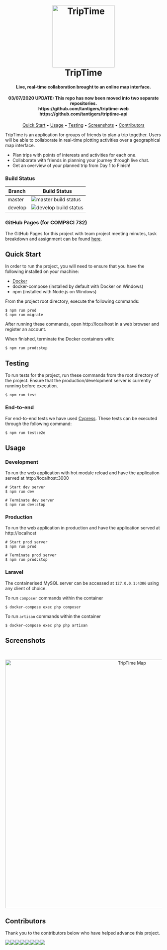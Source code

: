 <h1 align="center">
    <a href="https://trip-time-develop.herokuapp.com">
        <img src="/docs/bw_logo_github.png" alt="TripTime" width="200">
    </a>
    <br>
    TripTime
    <br>
</h1>

<h4 align="center">Live, real-time collaboration brought to an online map interface.</h4>
<h4 align="center">03/07/2020 UPDATE: This repo has now been moved into two separate repositories. 
    <br>https://github.com/tantigers/triptime-web <br>https://github.com/tantigers/triptime-api</h4>

<p align="center">
  <a href="#quick-start">Quick Start</a> •
  <a href="#usage">Usage</a> •
  <a href="#testing">Testing</a> •
  <a href="#screenshots">Screenshots</a> •
  <a href="#contributors">Contributors</a>
</p>

TripTime is an application for groups of friends to plan a trip together. Users will be able to collaborate in real-time plotting activities over a geographical map interface.

* Plan trips with points of interests and activities for each one.
* Collaborate with friends in planning your journey through live chat.
* Get an overview of your planned trip from Day 1 to Finish!

### Build Status

| Branch  | Build Status |
|---------|--------------|
| master  | <img src="https://travis-ci.org/tantigers/TripTime.svg?branch=master" alt="master build status"> |
| develop | <img src="https://travis-ci.org/tantigers/TripTime.svg?branch=develop" alt="develop build status"> |

### GitHub Pages (for COMPSCI 732)
The GitHub Pages for this project with team project meeting minutes, task breakdown and assignment 
can be found [here](https://tantigers.github.io/TripTime).

## Quick Start
In order to run the project, you will need to ensure that you have the following installed on your machine:
 - [Docker](https://www.docker.com/)
 - docker-compose (installed by default with Docker on Windows)
 - npm (installed with Node.js on Windows)

From the project root directory, execute the following commands:
```shell script
$ npm run prod
$ npm run migrate
```

After running these commands, open http://localhost in a web browser and register an account.

When finished, terminate the Docker containers with:
```shell script
$ npm run prod:stop
```

## Testing
To run tests for the project, run these commands from the root directory of the project. Ensure that the production/development server is currently running before execution.
```shell script
$ npm run test
```

### End-to-end
For end-to-end tests we have used [Cypress](https://www.cypress.io/). These tests can be executed through the following command:
```shell script
$ npm run test:e2e
```

## Usage

### Development
To run the web application with hot module reload and have the application served at http://localhost:3000
```shell script
# Start dev server
$ npm run dev

# Terminate dev server
$ npm run dev:stop 
```

### Production
To run the web application in production and have the application served at http://localhost
```shell script
# Start prod server
$ npm run prod

# Terminate prod server
$ npm run prod:stop
```

### Laravel
The containerised MySQL server can be accessed at `127.0.0.1:4306` using any client of choice.

To run `composer` commands within the container
```shell script
$ docker-compose exec php composer
```

To run `artisan` commands within the container
```shell script
$ docker-compose exec php php artisan
```

## Screenshots
&ensp;

<p align="center">
  <img src="/docs/map-screenshot.png?raw=true" width="800" alt="TripTime Map">
</p>

## Contributors
Thank you to the contributors below who have helped advance this project.

[![](https://sourcerer.io/fame/rafiazman/tantigers/TripTime/images/0)](https://sourcerer.io/fame/rafiazman/tantigers/TripTime/links/0)[![](https://sourcerer.io/fame/rafiazman/tantigers/TripTime/images/1)](https://sourcerer.io/fame/rafiazman/tantigers/TripTime/links/1)[![](https://sourcerer.io/fame/rafiazman/tantigers/TripTime/images/2)](https://sourcerer.io/fame/rafiazman/tantigers/TripTime/links/2)[![](https://sourcerer.io/fame/rafiazman/tantigers/TripTime/images/3)](https://sourcerer.io/fame/rafiazman/tantigers/TripTime/links/3)[![](https://sourcerer.io/fame/rafiazman/tantigers/TripTime/images/4)](https://sourcerer.io/fame/rafiazman/tantigers/TripTime/links/4)[![](https://sourcerer.io/fame/rafiazman/tantigers/TripTime/images/5)](https://sourcerer.io/fame/rafiazman/tantigers/TripTime/links/5)[![](https://sourcerer.io/fame/rafiazman/tantigers/TripTime/images/6)](https://sourcerer.io/fame/rafiazman/tantigers/TripTime/links/6)[![](https://sourcerer.io/fame/rafiazman/tantigers/TripTime/images/7)](https://sourcerer.io/fame/rafiazman/tantigers/TripTime/links/7)
